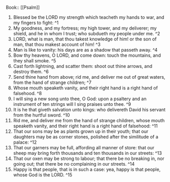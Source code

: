  Book:: [[Psalm]]
 1. Blessed be the LORD my strength which teacheth my hands to war, and my fingers to fight: ^1
 2. My goodness, and my fortress; my high tower, and my deliverer; my shield, and he in whom I trust; who subdueth my people under me. ^2
 3. LORD, what is man, that thou takest knowledge of him! or the son of man, that thou makest account of him! ^3
 4. Man is like to vanity: his days are as a shadow that passeth away. ^4
 5. Bow thy heavens, O LORD, and come down: touch the mountains, and they shall smoke. ^5
 6. Cast forth lightning, and scatter them: shoot out thine arrows, and destroy them. ^6
 7. Send thine hand from above; rid me, and deliver me out of great waters, from the hand of strange children; ^7
 8. Whose mouth speaketh vanity, and their right hand is a right hand of falsehood. ^8
 9. I will sing a new song unto thee, O God: upon a psaltery and an instrument of ten strings will I sing praises unto thee. ^9
 10. It is he that giveth salvation unto kings: who delivereth David his servant from the hurtful sword. ^10
 11. Rid me, and deliver me from the hand of strange children, whose mouth speaketh vanity, and their right hand is a right hand of falsehood: ^11
 12. That our sons may be as plants grown up in their youth; that our daughters may be as corner stones, polished after the similitude of a palace: ^12
 13. That our garners may be full, affording all manner of store: that our sheep may bring forth thousands and ten thousands in our streets: ^13
 14. That our oxen may be strong to labour; that there be no breaking in, nor going out; that there be no complaining in our streets. ^14
 15. Happy is that people, that is in such a case: yea, happy is that people, whose God is the LORD. ^15

